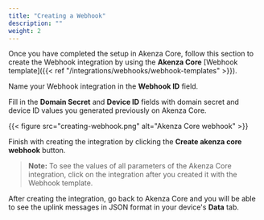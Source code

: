 ```yaml
---
title: "Creating a Webhook"
description: ""
weight: 2
---
```


Once you have completed the setup in Akenza Core, follow this section to create the Webhook integration by using the **Akenza Core** [Webhook template]({{< ref "/integrations/webhooks/webhook-templates" >}}).

<!--more-->

Name your Webhook integration in the **Webhook ID** field. 

Fill in the **Domain Secret** and **Device ID** fields with domain secret and device ID values you generated previously on Akenza Core. 

{{< figure src="creating-webhook.png" alt="Akenza Core webhook" >}}

Finish with creating the integration by clicking the **Create akenza core webhook** button.

>**Note:** To see the values of all parameters of the Akenza Core integration, click on the integration after you created it with the Webhook template. 

After creating the integration, go back to Akenza Core and you will be able to see the uplink messages in JSON format in your device's **Data** tab.
